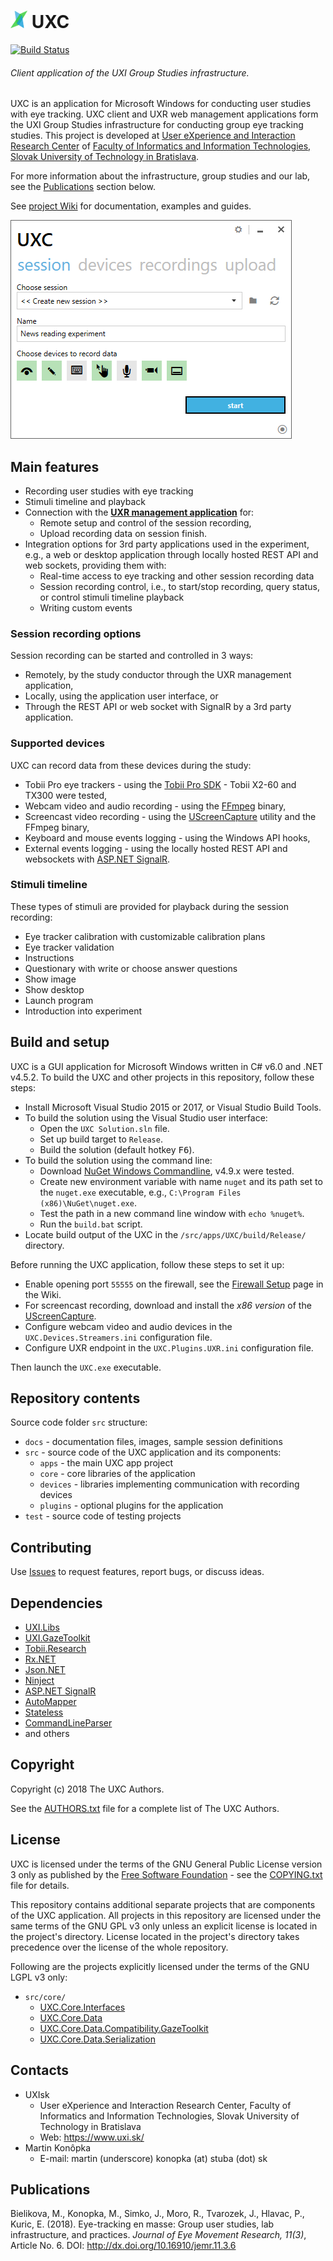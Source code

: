﻿# <img src="docs/logo.png" height="28" /> UXC 

[![Build Status](https://dev.azure.com/uxifiit/UXC/_apis/build/status/uxifiit.UXC?branchName=master)](https://dev.azure.com/uxifiit/UXC/_build/latest?definitionId=7&branchName=master)

###### Client application of the UXI Group Studies infrastructure.

UXC is an application for Microsoft Windows for conducting user studies with eye tracking.
UXC client and UXR web management applications form the UXI Group Studies infrastructure for conducting group eye tracking studies. 
This project is developed at [User eXperience and Interaction Research Center](https://www.uxi.sk/) of [Faculty of Informatics and Information Technologies, Slovak University of Technology in Bratislava](http://fiit.stuba.sk/).

For more information about the infrastructure, group studies and our lab, see the [Publications](#publications) section below.

See [project Wiki](https://github.com/uxifiit/UXC/wiki) for documentation, examples and guides.


![UXC](/docs/uxc.png)


## Main features 

* Recording user studies with eye tracking
* Stimuli timeline and playback
* Connection with the **[UXR management application](https://github.com/uxifiit/UXR/)** for:
  + Remote setup and control of the session recording,
  + Upload recording data on session finish.
* Integration options for 3rd party applications used in the experiment, e.g., a web or desktop application through locally hosted REST API and web sockets, providing them with:
  + Real-time access to eye tracking and other session recording data 
  + Session recording control, i.e., to start/stop recording, query status, or control stimuli timeline playback
  + Writing custom events


### Session recording options

Session recording can be started and controlled in 3 ways:
* Remotely, by the study conductor through the UXR management application,
* Locally, using the application user interface, or
* Through the REST API or web socket with SignalR by a 3rd party application.


### Supported devices

UXC can record data from these devices during the study:

* Tobii Pro eye trackers - using the [Tobii Pro SDK](http://developer.tobiipro.com/) - Tobii X2-60 and TX300 were tested,
* Webcam video and audio recording - using the [FFmpeg](https://www.ffmpeg.org/) binary,
* Screencast video recording - using the [UScreenCapture](http://www.umediaserver.net/umediaserver/download.html) utility and the FFmpeg binary,
* Keyboard and mouse events logging - using the Windows API hooks,
* External events logging - using the locally hosted REST API and websockets with [ASP.NET SignalR](https://www.asp.net/signalr).


### Stimuli timeline

These types of stimuli are provided for playback during the session recording:

* Eye tracker calibration with customizable calibration plans
* Eye tracker validation
* Instructions
* Questionary with write or choose answer questions
* Show image
* Show desktop
* Launch program
* Introduction into experiment


## Build and setup

UXC is a GUI application for Microsoft Windows written in C# v6.0 and .NET v4.5.2.
To build the UXC and other projects in this repository, follow these steps:

* Install Microsoft Visual Studio 2015 or 2017, or Visual Studio Build Tools.
* To build the solution using the Visual Studio user interface:
    + Open the `UXC Solution.sln` file.
	+ Set up build target to `Release`.
	+ Build the solution (default hotkey <kbd>F6</kbd>).
* To build the solution using the command line: 
    + Download [NuGet Windows Commandline](https://www.nuget.org/downloads), v4.9.x were tested.
	+ Create new environment variable with name `nuget` and its path set to the `nuget.exe` executable, e.g., `C:\Program Files (x86)\NuGet\nuget.exe`.
    + Test the path in a new command line window with `echo %nuget%`.
	+ Run the `build.bat` script.
* Locate build output of the UXC in the `/src/apps/UXC/build/Release/` directory.

Before running the UXC application, follow these steps to set it up:

* Enable opening port `55555` on the firewall, see the [Firewall Setup](https://github.com/uxifiit/UXC/wiki/Firewall-Setup) page in the Wiki.
* For screencast recording, download and install the *x86 version* of the [UScreenCapture](http://www.umediaserver.net/umediaserver/download.html).
* Configure webcam video and audio devices in the `UXC.Devices.Streamers.ini` configuration file.
* Configure UXR endpoint in the `UXC.Plugins.UXR.ini` configuration file.

Then launch the `UXC.exe` executable.


## Repository contents

Source code folder `src` structure:

* `docs` - documentation files, images, sample session definitions
* `src` - source code of the UXC application and its components:
  + `apps` - the main UXC app project
  + `core` - core libraries of the application
  + `devices` - libraries implementing communication with recording devices
  + `plugins` - optional plugins for the application
* `test` - source code of testing projects


## Contributing

Use [Issues](issues) to request features, report bugs, or discuss ideas.


## Dependencies

* [UXI.Libs](https://github.com/uxifiit/UXI.Libs)
* [UXI.GazeToolkit](https://github.com/uxifiit/UXI.GazeToolkit/)
* [Tobii.Research](https://www.nuget.org/packages/Tobii.Research.x86/)
* [Rx.NET](https://github.com/Reactive-Extensions/Rx.NET)
* [Json.NET](https://github.com/JamesNK/Newtonsoft.Json)
* [Ninject](https://github.com/ninject/Ninject)
* [ASP.NET SignalR](https://www.asp.net/signalr)
* [AutoMapper](https://github.com/AutoMapper/AutoMapper)
* [Stateless](https://github.com/dotnet-state-machine/stateless)
* [CommandLineParser](https://github.com/commandlineparser/commandline)
* and others


## Copyright

Copyright (c) 2018 The UXC Authors.

See the [AUTHORS.txt](AUTHORS.txt) file for a complete list of The UXC Authors.


## License

UXC is licensed under the terms of the GNU General Public License version 3 only as published by the [Free Software Foundation](https://www.fsf.org/) - see the [COPYING.txt](COPYING.txt) file for details.

This repository contains additional separate projects that are components of the UXC application. 
All projects in this repository are licensed under the same terms of the GNU GPL v3 only unless an explicit license is located in the project's directory. License located in the project's directory takes precedence over the license of the whole repository.

Following are the projects explicitly licensed under the terms of the GNU LGPL v3 only:
* `src/core/`
  + [UXC.Core.Interfaces](https://github.com/uxifiit/UXC/tree/master/src/core/UXC.Core.Interfaces)
  + [UXC.Core.Data](https://github.com/uxifiit/UXC/tree/master/src/core/UXC.Core.Data)
  + [UXC.Core.Data.Compatibility.GazeToolkit](https://github.com/uxifiit/UXC/tree/master/src/core/UXC.Core.Data.Compatibility.GazeToolkit)
  + [UXC.Core.Data.Serialization](https://github.com/uxifiit/UXC/tree/master/src/core/UXC.Core.Data.Serialization)


## Contacts

* UXIsk 
  * User eXperience and Interaction Research Center, Faculty of Informatics and Information Technologies, Slovak University of Technology in Bratislava
  * Web: https://www.uxi.sk/
* Martin Konôpka
  * E-mail: martin (underscore) konopka (at) stuba (dot) sk


## Publications

Bielikova, M., Konopka, M., Simko, J., Moro, R., Tvarozek, J., Hlavac, P., Kuric, E. (2018). Eye-tracking en masse: Group user studies,
lab infrastructure, and practices. *Journal of Eye Movement Research, 11(3)*, Article No. 6. DOI: http://dx.doi.org/10.16910/jemr.11.3.6
